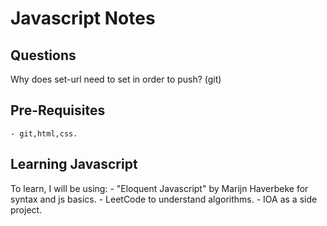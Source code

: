 # Javascript Notes
## Questions
Why does set-url need to set in order to push? (git)
## Pre-Requisites 
    - git,html,css.

## Learning Javascript

To learn, I will be using:
    - "Eloquent Javascript" by Marijn Haverbeke for syntax and js basics.
    - LeetCode to understand algorithms.
    - IOA as a side project.
